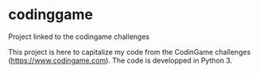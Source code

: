 # codinggame
Project linked to the codingame challenges

This project is here to capitalize my code from the CodinGame challenges (https://www.codingame.com).
The code is developped in Python 3.
